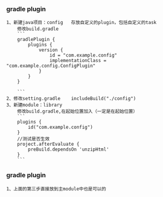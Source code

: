 ### gradle plugin
    
    1、新建java项目：config   存放自定义的plugin，包括自定义的task
        修改build.gradle
        ```
        gradlePlugin {
            plugins {
                version {
                    id = "com.example.config"
                    implementationClass = "com.example.config.ConfigPlugin"
                }
            }
        }
        
        ```
    2、修改setting.gradle    includeBuild("./config")
    3、新建module：library  
        修改build.gradle,在起始位置加入（一定是在起始位置）
        ```
        plugins {
            id("com.example.config")
        }
        //测试是否生效
        project.afterEvaluate {
            preBuild.dependsOn 'unzipHtml'
        }
        ```
        
### gradle plugin

    1、上面的第三步直接放到主module中也是可以的